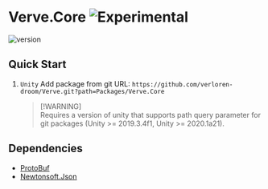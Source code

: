 # Verve.Core ![Experimental](https://img.shields.io/badge/status-experimental-orange.svg)

![version](https://img.shields.io/badge/version-0.0.1-blue)

## Quick Start

1. `Unity` Add package from git URL: `https://github.com/verloren-droom/Verve.git?path=Packages/Verve.Core`

   > [!WARNING] <br>
   > Requires a version of unity that supports path query parameter for git packages (Unity >= 2019.3.4f1, Unity >= 2020.1a21).

## Dependencies
- [ProtoBuf](https://github.com/protobuf-net/protobuf-net)
- [Newtonsoft.Json](https://github.com/JamesNK/Newtonsoft.Json)